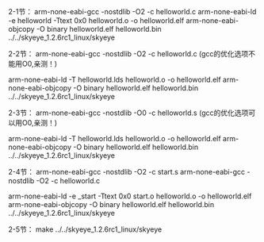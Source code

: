 
2-1节：
arm-none-eabi-gcc -nostdlib -O2 -c helloworld.c
arm-none-eabi-ld -e helloworld -Ttext 0x0 helloworld.o -o helloworld.elf
arm-none-eabi-objcopy -O binary helloworld.elf helloworld.bin
../../skyeye_1.2.6rc1_linux/skyeye


2-2节：
arm-none-eabi-gcc -nostdlib -O2 -c helloworld.c
(gcc的优化选项不能用O0,亲测！)

arm-none-eabi-ld -T helloworld.lds helloworld.o -o helloworld.elf
arm-none-eabi-objcopy -O binary helloworld.elf helloworld.bin
../../skyeye_1.2.6rc1_linux/skyeye


2-3节：
arm-none-eabi-gcc -nostdlib -O0 -c helloworld.s
(gcc的优化选项可以用O0,亲测！)

arm-none-eabi-ld -T helloworld.lds helloworld.o -o helloworld.elf
arm-none-eabi-objcopy -O binary helloworld.elf helloworld.bin
../../skyeye_1.2.6rc1_linux/skyeye


2-4节：
arm-none-eabi-gcc -nostdlib -O2 -c start.s
arm-none-eabi-gcc -nostdlib -O2 -c helloworld.c

arm-none-eabi-ld -e _start -Ttext 0x0 start.o helloworld.o -o helloworld.elf
arm-none-eabi-objcopy -O binary helloworld.elf helloworld.bin
../../skyeye_1.2.6rc1_linux/skyeye


2-5节：
make
../../skyeye_1.2.6rc1_linux/skyeye
